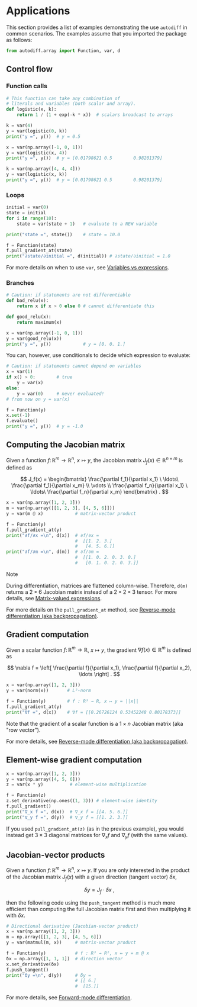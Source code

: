 # Applications

This section provides a list of examples demonstrating the use `autodiff` in common scenarios.
The examples assume that you imported the package as follows:

```python
from autodiff.array import Function, var, d
```

## Control flow

### Function calls

```python
# This function can take any combination of
# literals and variables (both scalar and array).
def logistic(x, k):
    return 1 / (1 + exp(-k * x))  # scalars broadcast to arrays

k = var(4)
y = var(logistic(0, k))
print("y =", y())  # y = 0.5

x = var(np.array([-1, 0, 1]))
y = var(logistic(x, 4))
print("y =", y())  # y = [0.01798621 0.5        0.98201379]

k = var(np.array([4, 4, 4]))
y = var(logistic(x, k))
print("y =", y())  # y = [0.01798621 0.5        0.98201379]
```

### Loops

```python
initial = var(0)
state = initial
for i in range(10):
    state = var(state + 1)   # evaluate to a NEW variable

print("state =", state())    # state = 10.0

f = Function(state)
f.pull_gradient_at(state)
print("∂state/∂initial =", d(initial)) # ∂state/∂initial = 1.0
```

For more details on when to use `var`, see [Variables vs expressions](expressions.md#variables-vs-expressions).

### Branches

```python
# Caution: if statements are not differentiable
def bad_relu(x):
    return x if x > 0 else 0 # cannot differentiate this

def good_relu(x):
    return maximum(x)

x = var(np.array([-1, 0, 1]))
y = var(good_relu(x))
print("y =", y())            # y = [0. 0. 1.]
```

You can, however, use conditionals to decide which expression to evaluate:

```python
# Caution: if statements cannot depend on variables
x = var(1)
if x() > 0:        # true
    y = var(x)
else:
    y = var(0)     # never evaluated!
# from now on y = var(x)

f = Function(y)
x.set(-1)
f.evaluate()
print("y =", y())  # y = -1.0
```

## Computing the Jacobian matrix

Given a function $f \colon \mathbb{R}^m \to \mathbb{R}^n$, $x \mapsto y$, the Jacobian matrix $J_f(x) \in \mathbb{R}^{n \times m}$ is defined as

$$
J_f(x) = \begin{bmatrix}
    \frac{\partial f_1}{\partial x_1} \ \ldots\ \frac{\partial f_1}{\partial x_m} \\
    \vdots \\
    \frac{\partial f_n}{\partial x_1} \ \ldots\ \frac{\partial f_n}{\partial x_m}
\end{bmatrix} .
$$

```python
x = var(np.array([1, 2, 3]))
m = var(np.array([[1, 2, 3], [4, 5, 6]]))
y = var(m @ x)            # matrix-vector product

f = Function(y)
f.pull_gradient_at(y)
print("∂f/∂x =\n", d(x))  # ∂f/∂x =
                          #  [[1. 2. 3.]
                          #   [4. 5. 6.]]
print("∂f/∂m =\n", d(m))  # ∂f/∂m =
                          #  [[1. 0. 2. 0. 3. 0.]
                          #   [0. 1. 0. 2. 0. 3.]]
```

> [!NOTE]
> During differentiation, matrices are flattened column-wise.
> Therefore, `d(m)` returns a $2 \times 6$ Jacobian matrix instead of a $2 \times 2 \times 3$ tensor.
> For more details, see [Matrix-valued expressions](array.md#matrix-valued-expressions).

For more details on the `pull_gradient_at` method, see [Reverse-mode differentiation (aka backpropagation)](functions.md#reverse-mode-differentiation-aka-backpropagation).

## Gradient computation

Given a scalar function $f \colon \mathbb{R}^m \to \mathbb{R}$, $x \mapsto y$, the gradient $\nabla f(x) \in \mathbb{R}^m$ is defined as

$$
\nabla f = \left[ \frac{\partial f}{\partial x_1}, \frac{\partial f}{\partial x_2}, \ldots \right] .
$$

```python
x = var(np.array([1, 2, 3]))
y = var(norm(x))       # L²-norm

f = Function(y)        # f : R³ → R, x ↦ y = ||x||
f.pull_gradient_at(y)
print("∇f =", d(x))    # ∇f = [[0.26726124 0.53452248 0.80178373]]
```

Note that the gradient of a scalar function is a $1 \times n$ Jacobian matrix (aka "row vector").

For more details, see [Reverse-mode differentiation (aka backpropagation)](functions.md#reverse-mode-differentiation-aka-backpropagation).

## Element-wise gradient computation

```python
x = var(np.array([1, 2, 3]))
y = var(np.array([4, 5, 6]))
z = var(x * y)          # element-wise multiplication

f = Function(z)
z.set_derivative(np.ones((1, 3))) # element-wise identity
f.pull_gradient()
print("∇_x f =", d(x))  # ∇_x f = [[4. 5. 6.]]
print("∇_y f =", d(y))  # ∇_y f = [[1. 2. 3.]]
```

If you used `pull_gradient_at(z)` (as in the previous example), you would instead get $3 \times 3$ diagonal matrices for $\nabla_x f$ and $\nabla_y f$ (with the same values).

## Jacobian-vector products

Given a function $f \colon \mathbb{R}^m \to \mathbb{R}^n$, $x \mapsto y$.
If you are only interested in the product of the Jacobian matrix $J_f(x)$ with a given direction (tangent vector) $\delta x$, 

$$
\delta y = J_f \cdot \delta x \ ,
$$

then the following code using the `push_tangent` method is much more efficient than computing the full Jacobian matrix first and then multiplying it with $\delta x$.

```python
# Directional derivative (Jacobian-vector product)
x = var(np.array([1, 2, 3]))
m = np.array([[1, 2, 3], [4, 5, 6]])
y = var(matmul(m, x))     # matrix-vector product

f = Function(y)           # f : R³ → R², x ↦ y = m @ x
δx = np.array([1, 1, 1])  # direction vector
x.set_derivative(δx)
f.push_tangent()
print("δy =\n", d(y))     # δy =
                          # [[ 6.]
                          #  [15.]]
```

For more details, see [Forward-mode differentiation](functions.md#forward-mode-differentiation).
